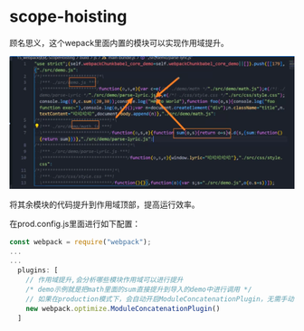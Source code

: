 # scope-hoisting

顾名思义，这个wepack里面内置的模块可以实现作用域提升。

![image-20231214151743616](./readme.assets/image-20231214151743616.png)

将其余模块的代码提升到作用域顶部，提高运行效率。

在prod.config.js里面进行如下配置：

```js
const webpack = require("webpack");
...
...
  plugins: [
    // 作用域提升,会分析哪些模块作用域可以进行提升
    /* demo示例就是把math里面的sum直接提升到导入的demo中进行调用 */
    // 如果在production模式下，会自动开启ModuleConcatenationPlugin，无需手动设置
    new webpack.optimize.ModuleConcatenationPlugin()
  ]
```

